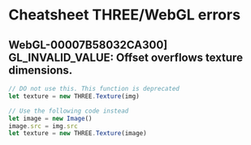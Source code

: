# Cheatsheet THREE/WebGL errors

## WebGL-00007B58032CA300] GL_INVALID_VALUE: Offset overflows texture dimensions.
```js
// DO not use this. This function is deprecated 
let texture = new THREE.Texture(img)

// Use the following code instead
let image = new Image()
image.src = img.src
let texture = new THREE.Texture(image)
```
